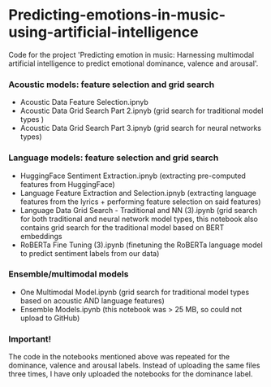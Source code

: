 # Predicting-emotions-in-music-using-artificial-intelligence
Code for the project 'Predicting emotion in music: Harnessing multimodal artificial intelligence to predict emotional dominance, valence and arousal'.

### Acoustic models: feature selection and grid search
- Acoustic Data Feature Selection.ipnyb
- Acoustic Data Grid Search Part 2.ipnyb (grid search for traditional model types )
- Acoustic Data Grid Search Part 3.ipnyb (grid search for neural networks types)

### Language models: feature selection and grid search
- HuggingFace Sentiment Extraction.ipnyb (extracting pre-computed features from HuggingFace)
- Language Feature Extraction and Selection.ipnyb (extracting language features from the lyrics + performing feature selection on said features)
- Language Data Grid Search - Traditional and NN (3).ipynb (grid search for both traditional and neural network model types, this notebook also contains grid search for the traditional model based on BERT embeddings
- RoBERTa Fine Tuning (3).ipynb (finetuning the RoBERTa language model to predict sentiment labels from our data)
  
### Ensemble/multimodal models
- One Multimodal Model.ipynb (grid search for traditional model types based on acoustic AND language features)
- Ensemble Models.ipynb (this notebook was > 25 MB, so could not upload to GitHub)

### Important!
The code in the notebooks mentioned above was repeated for the dominance, valence and arousal labels. Instead of uploading the same files three times, I have only uploaded the notebooks for the dominance label.






